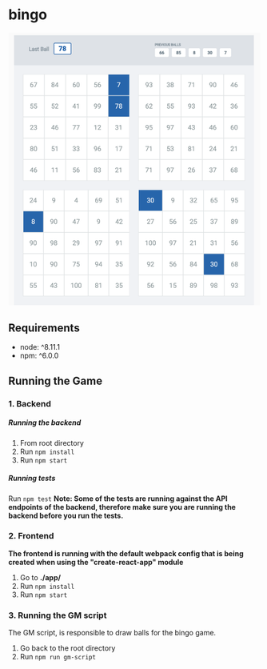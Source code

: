 # bingo

![Image of the game](./bingo-image.png)


## Requirements
* node: ^8.11.1
* npm: ^6.0.0

## Running the Game
### 1. Backend
##### Running the backend
1. From root directory
2. Run `npm install`
3. Run `npm start`

##### Running tests
Run `npm test`
**Note: Some of the tests are running against the API endpoints of the backend, therefore make sure you are running the backend before you run the tests.**

### 2. Frontend
**The frontend is running with the default webpack config that is being created when using the  "create-react-app" module**
1. Go to **./app/**
2. Run `npm install`
3. Run `npm start`

### 3. Running the GM script
The GM script, is responsible to draw balls for the bingo game.
1. Go back to the root directory
1. Run `npm run gm-script`
